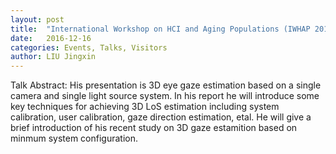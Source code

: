 ```yaml
---
layout: post
title:  "International Workshop on HCI and Aging Populations (IWHAP 2016) affiliated with the 17th CHEC/65th RenLab Workshop 2016(Part 1)"
date:   2016-12-16
categories: Events, Talks, Visitors
author: LIU Jingxin
---
```


Talk Abstract: His presentation is 3D eye gaze estimation based on a single camera and single light source system. In his report he will introduce some key techniques for achieving 3D LoS estimation including system calibration, user calibration, gaze direction estimation, etal. He will give a brief introduction of his recent study on  3D gaze estamition based on minmum system configuration.
